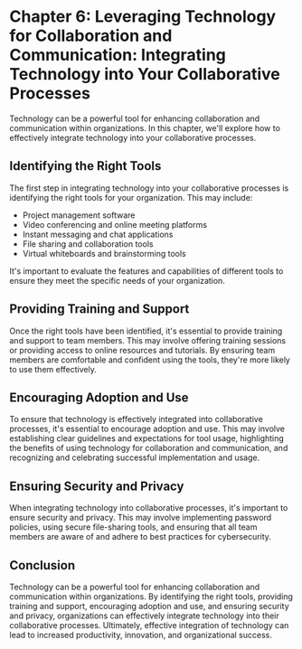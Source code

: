 Chapter 6: Leveraging Technology for Collaboration and Communication: Integrating Technology into Your Collaborative Processes
==============================================================================================================================

Technology can be a powerful tool for enhancing collaboration and communication within organizations. In this chapter, we'll explore how to effectively integrate technology into your collaborative processes.

Identifying the Right Tools
---------------------------

The first step in integrating technology into your collaborative processes is identifying the right tools for your organization. This may include:

* Project management software
* Video conferencing and online meeting platforms
* Instant messaging and chat applications
* File sharing and collaboration tools
* Virtual whiteboards and brainstorming tools

It's important to evaluate the features and capabilities of different tools to ensure they meet the specific needs of your organization.

Providing Training and Support
------------------------------

Once the right tools have been identified, it's essential to provide training and support to team members. This may involve offering training sessions or providing access to online resources and tutorials. By ensuring team members are comfortable and confident using the tools, they're more likely to use them effectively.

Encouraging Adoption and Use
----------------------------

To ensure that technology is effectively integrated into collaborative processes, it's essential to encourage adoption and use. This may involve establishing clear guidelines and expectations for tool usage, highlighting the benefits of using technology for collaboration and communication, and recognizing and celebrating successful implementation and usage.

Ensuring Security and Privacy
-----------------------------

When integrating technology into collaborative processes, it's important to ensure security and privacy. This may involve implementing password policies, using secure file-sharing tools, and ensuring that all team members are aware of and adhere to best practices for cybersecurity.

Conclusion
----------

Technology can be a powerful tool for enhancing collaboration and communication within organizations. By identifying the right tools, providing training and support, encouraging adoption and use, and ensuring security and privacy, organizations can effectively integrate technology into their collaborative processes. Ultimately, effective integration of technology can lead to increased productivity, innovation, and organizational success.
